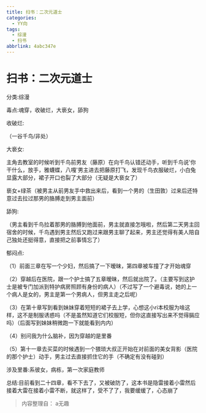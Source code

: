 ```yaml
---
title: 扫书：二次元道士
categories:
  - YY向
tags:
  - 综漫
  - 扫书
abbrlink: 4abc347e
---
```

# 扫书：二次元道士
分类:综漫

毒点:魂穿，收破烂，大亵女，舔狗

收破烂:

（一谷千鸟/非处）

大亵女:

主角去教室的时候听到千鸟前男友（藤原）在向千鸟认错还动手，听到千鸟说'你干什么，放手，雅蠛蝶，八嘎'男主进去把藤原打飞，发现千鸟衣服破烂，小白兔显露大部分，裙子开口也裂了大部分（无疑是大亵女了）

亵女+绿茶（被男主从前男友手中救出来后，看到一个男的（生田敦）过来后还特意过去拉过那男的胳膊走到男主面前）

舔狗:

（男主看到千鸟拉着那男的胳膊到他面前，男主就直接怎哦啦，然后第二天男主回宿舍的时候，千鸟遇到男主然后又跑过来跟男主聊了起来，男主还觉得有美人陪自己独处还挺得意，直接把之前事情忘了）

郁闷点:

（1）前面三章在写一个少妇，然后搞了一下暧昧，第四章被车撞了才开始魂穿

（2）穿越后在医院，跟一个护士搞了五章暧昧，然后就出院了。（主要写到这护士是被专门加派到特护病房照顾有身份的病人）（不过写了一个避毒说，她的上一个病人是女的，男主是第一个男病人，但男主走之后呢）

（3）在第十章写到看到妹妹穿着短短的裙子去上学，心想这小ri本校服为啥这样，这不是制服诱惑吗（不是虽然知道它们校服短，但你这直接写出来不觉得膈应吗）（后面写到妹妹稍微跑一下就能看到内内）

（4）别问我为什么脑补，因为穿越的是里番

（5）第十一章去买菜的时候遇到一个猥琐大叔正开始在对前面的美女背影（医院的那个护士）动手，男主过去直接抓住它的手（不确定有没有碰到）

涉及里番:系彼女，病栋，第一次家庭教师

总结:目前看到二十四章，看不下去了，又被破防了，这本书是隐雷接着小雷然后接着大雷在接着小雷不断，就这样了，受不了了，我要缓缓了，心态崩了


> 内容整理自： a无趣